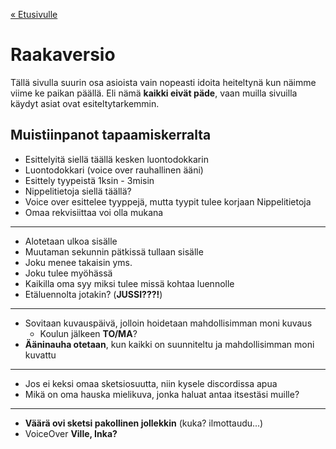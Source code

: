 [« Etusivulle](https://21tiko4.github.io/tiimiesittely/)


# Raakaversio

Tällä sivulla suurin osa asioista vain nopeasti idoita heiteltynä kun näimme viime ke paikan päällä. Eli nämä **kaikki eivät päde**, vaan muilla sivuilla käydyt asiat ovat esiteltytarkemmin.


## Muistiinpanot tapaamiskerralta

- Esittelyitä siellä täällä kesken luontodokkarin
- Luontodokkari (voice over rauhallinen ääni)
- Esittely tyypeistä 1ksin - 3misin 
- Nippelitietoja siellä täällä?
- Voice over esittelee tyyppejä, mutta tyypit tulee korjaan Nippelitietoja
- Omaa rekvisiittaa voi olla mukana

---

- Alotetaan ulkoa sisälle
- Muutaman sekunnin pätkissä tullaan sisälle
- Joku menee takaisin yms. 
- Joku tulee myöhässä
- Kaikilla oma syy miksi tulee missä kohtaa luennolle
- Etäluennolta jotakin? (**JUSSI???!**)

---

- Sovitaan kuvauspäivä, jolloin hoidetaan mahdollisimman moni kuvaus
  - Koulun jälkeen **TO/MA**?
- **Ääninauha otetaan**, kun kaikki on suunniteltu ja mahdollisimman moni kuvattu

---

- Jos ei keksi omaa sketsiosuutta, niin kysele discordissa apua
- Mikä on oma hauska mielikuva, jonka haluat antaa itsestäsi muille?

---

- **Väärä ovi sketsi pakollinen jollekkin** (kuka? ilmottaudu...)
- VoiceOver **Ville, Inka?**